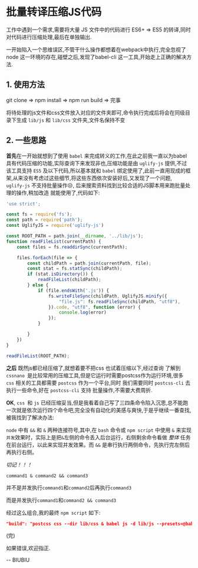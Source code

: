 # 批量转译压缩JS代码

工作中遇到一个需求,需要将大量 JS 文件中的代码进行 ES6+ => ES5 的转译,同时对代码进行压缩处理,最后在单独输出.

一开始陷入一个思维误区,不管干什么操作都想着在webpack中执行,完全忽视了 node 这一环境的存在,碰壁之后,发现了babel-cli 这一工具,开始走上正确的解决方法.

## 1.  使用方法

[仓库地址]: https://github.com/3biubiu/compressionCode	"仓库地址"

git clone => npm install => npm run build => 完事

将待处理的js文件和css文件放入对应的文件夹即可,命令执行完成后将会在同级目录下生成 `lib/js` 和 `lib/css` 文件夹,文件名保持不变

## 2.  一些思路

   **首先**在一开始就想到了使用 `babel` 来完成转义的工作,在此之前我一直以为babel具有代码压缩的功能,实际查询下来发现非也,压缩功能是由 `uglify-js` 提供,不过该工具支持 `ES5` 及以下代码,所以基本就和 `babel` 绑定使用了,此前一直用现成的框架,从来没有考虑过这些细节,将这些东西依次安装好后,又发现了一个问题, `uglify-js` 不支持批量操作😒, 后来搜索资料找到比较合适的JS脚本用来跑批量处理的操作,稍加改造 就能使用了,代码如下:

   ```js
   'use strict';
   
   const fs = require('fs');
   const path = require('path');
   const UglifyJS = require('uglify-js')
   
   const ROOT_PATH = path.join(__dirname, '../lib/js');
   function readFileList(currentPath) {
       const files = fs.readdirSync(currentPath);
   
       files.forEach(file => {
           const childPath = path.join(currentPath, file);
           const stat = fs.statSync(childPath);
           if (stat.isDirectory()) {
               readFileList(childPath);
           } else {
               if (file.endsWith('.js')) {
                   fs.writeFileSync(childPath, UglifyJS.minify({
                       "file.js": fs.readFileSync(childPath, "utf8"),
                   }).code, "utf8", function (error) {
                       console.log(error)
                   });
               }
   
           }
       })
   }
   
   readFileList(ROOT_PATH);
   ```

   **之后** 既然js都已经压缩了,就想着要不把css 也试着压缩以下,经过查询 了解到 `cssnano `是比较常用的压缩工具,但是它运行时需要postcss作为运行环境,很多 `css` 相关的工具都需要 `postcss` 作为一个平台,同时 我们需要同时 `postcss-cli` 去执行一些命令,好在 `postcss-cli` 支持 批量操作,不需要大费周折.

   **OK**, `css `和 `js` 已经压缩妥当,但是我看着自己写了三四条命令陷入沉思,总不能跑一次就是依次运行四个命令吧,完全没有自动化的美感与爽快,于是乎继续一番查找,被我找到了解决办法: 

   `node` 中有 `&&` 和 `&` 两种连接符号,其中,在 `bash` 命令或 `npm script` 中使用 `&` 来实现`并发`效果时，实际上是把`&`左侧的命令丢入后台运行，右侧剩余命令看做 *整体* 任务在前台运行，以此来实现并发效果。而 `&&` 是串行执行两侧命令，先执行完左侧后再执行右侧。

   *切记！！！*

   ```shell
   command1 & command2 && command3
   ```

   并不是并发执行`command1`和`command2`后再执行`command3`

   而是并发执行`command1`和`command2 && command3`

   经过这么组合,我的最终 `npm script` 如下:

   ```json
   "build": "postcss css --dir lib/css & babel js -d lib/js --presets=@babel/env && node scripts/minifyJs.js",
   ```

   (完)

   如果错误,欢迎指正.

   -- BIUBIU

